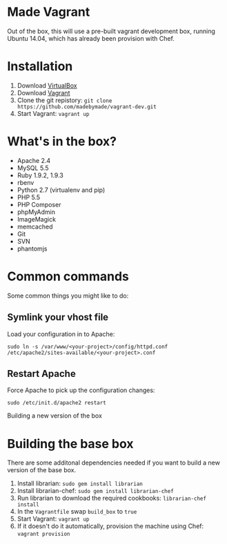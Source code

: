 Made Vagrant
============

Out of the box, this will use a pre-built vagrant development box, running Ubuntu 14.04, which has already been provision with Chef.

Installation
============
 1. Download [VirtualBox](https://www.virtualbox.org/)
 2. Download [Vagrant](http://www.vagrantup.com/)
 3. Clone the git repistory: `git clone https://github.com/madebymade/vagrant-dev.git`
 4. Start Vagrant: `vagrant up`

What's in the box?
==================
 * Apache 2.4
 * MySQL 5.5
 * Ruby 1.9.2, 1.9.3
 * rbenv
 * Python 2.7 (virtualenv and pip)
 * PHP 5.5
 * PHP Composer
 * phpMyAdmin
 * ImageMagick
 * memcached
 * Git
 * SVN
 * phantomjs


Common commands
===============
Some common things you might like to do:


Symlink your vhost file
-----------------------
Load your configuration in to Apache:

 `sudo ln -s /var/www/<your-project>/config/httpd.conf /etc/apache2/sites-available/<your-project>.conf`


Restart Apache
--------------
Force Apache to pick up the configuration changes:

 `sudo /etc/init.d/apache2 restart`

Building a new version of the box

Building the base box
=====================

There are some additonal dependencies needed if you want to build a new version of the base box.

 1. Install librarian: `sudo gem install librarian`
 2. Install librarian-chef: `sudo gem install librarian-chef`
 3. Run librarian to download the required cookbooks: `librarian-chef install`
 4. In the `Vagrantfile` swap `build_box` to `true`
 5. Start Vagrant: `vagrant up`
 6. If it doesn't do it automatically, provision the machine using Chef: `vagrant provision`
